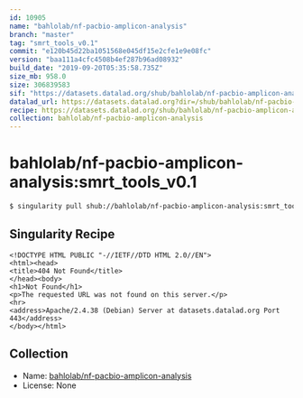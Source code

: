```yaml
---
id: 10905
name: "bahlolab/nf-pacbio-amplicon-analysis"
branch: "master"
tag: "smrt_tools_v0.1"
commit: "e120b45d22ba1051568e045df15e2cfe1e9e08fc"
version: "baa111a4cfc4508b4ef287b96ad08932"
build_date: "2019-09-20T05:35:58.735Z"
size_mb: 958.0
size: 306839583
sif: "https://datasets.datalad.org/shub/bahlolab/nf-pacbio-amplicon-analysis/smrt_tools_v0.1/2019-09-20-e120b45d-baa111a4/baa111a4cfc4508b4ef287b96ad08932.sif"
datalad_url: https://datasets.datalad.org?dir=/shub/bahlolab/nf-pacbio-amplicon-analysis/smrt_tools_v0.1/2019-09-20-e120b45d-baa111a4/
recipe: https://datasets.datalad.org/shub/bahlolab/nf-pacbio-amplicon-analysis/smrt_tools_v0.1/2019-09-20-e120b45d-baa111a4/Singularity
collection: bahlolab/nf-pacbio-amplicon-analysis
---
```


# bahlolab/nf-pacbio-amplicon-analysis:smrt_tools_v0.1

```bash
$ singularity pull shub://bahlolab/nf-pacbio-amplicon-analysis:smrt_tools_v0.1
```

## Singularity Recipe

```singularity
<!DOCTYPE HTML PUBLIC "-//IETF//DTD HTML 2.0//EN">
<html><head>
<title>404 Not Found</title>
</head><body>
<h1>Not Found</h1>
<p>The requested URL was not found on this server.</p>
<hr>
<address>Apache/2.4.38 (Debian) Server at datasets.datalad.org Port 443</address>
</body></html>
```

## Collection

 - Name: [bahlolab/nf-pacbio-amplicon-analysis](https://github.com/bahlolab/nf-pacbio-amplicon-analysis)
 - License: None

